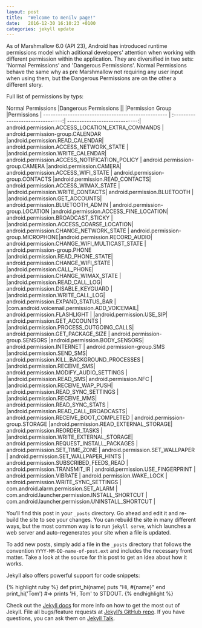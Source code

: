 ```yaml
---
layout: post
title:  "Welcome to menilv page!"
date:   2016-12-30 16:10:23 +0100
categories: jekyll update
---
```


As of Marshmallow 6.0 (API 23), Android has introduced runtime permissions model which aditional developers' attention when working with different permission within the application. They are diversified in two sets: 'Normal Permissions' and 'Dangerous Permissions'. Normal Permissions behave the same why as pre Marshmallow not requiring any user input when using them, but the Dangerous Permissions are on the other a different story.

Full list of permissions by typs:

Normal Permissions									|Dangerous Permissions 												||
			 										|Permission Group					|Permissions 					|
--------------------------------------------------- | :--------------------------------:| -----------------------------:|
android.permission.ACCESS_LOCATION_EXTRA_COMMANDS 	| android.permission-group.CALENDAR |android.permission.READ_CALENDAR|
android.permission.ACCESS_NETWORK_STATE 			| 									|android.permission.WRITE_CALENDAR|
android.permission.ACCESS_NOTIFICATION_POLICY 		| android.permission-group.CAMERA 	|android.permission.CAMERA|
android.permission.ACCESS_WIFI_STATE 				| android.permission-group.CONTACTS |android.permission.READ_CONTACTS|
android.permission.ACCESS_WIMAX_STATE 				| 									|android.permission.WRITE_CONTACTS|
android.permission.BLUETOOTH 						| 									|android.permission.GET_ACCOUNTS|
android.permission.BLUETOOTH_ADMIN 					| android.permission-group.LOCATION |android.permission.ACCESS_FINE_LOCATION|
android.permission.BROADCAST_STICKY 				| 	 								|android.permission.ACCESS_COARSE_LOCATION|
android.permission.CHANGE_NETWORK_STATE 			| android.permission-group.MICROPHONE|android.permission.RECORD_AUDIO|
android.permission.CHANGE_WIFI_MULTICAST_STATE 		| android.permission-group.PHONE 	|android.permission.READ_PHONE_STATE|
android.permission.CHANGE_WIFI_STATE 				| 									|android.permission.CALL_PHONE|
android.permission.CHANGE_WIMAX_STATE 				| 									|android.permission.READ_CALL_LOG|
android.permission.DISABLE_KEYGUARD 				| 									|android.permission.WRITE_CALL_LOG|
android.permission.EXPAND_STATUS_BAR 				| 							|com.android.voicemail.permission.ADD_VOICEMAIL|
android.permission.FLASHLIGHT 						| 									|android.permission.USE_SIP|
android.permission.GET_ACCOUNTS 					| 									|android.permission.PROCESS_OUTGOING_CALLS|
android.permission.GET_PACKAGE_SIZE 				| android.permission-group.SENSORS 	|android.permission.BODY_SENSORS|
android.permission.INTERNET 						| android.permission-group.SMS 		|android.permission.SEND_SMS|
android.permission.KILL_BACKGROUND_PROCESSES 		| 									|android.permission.RECEIVE_SMS|
android.permission.MODIFY_AUDIO_SETTINGS 			| 									|android.permission.READ_SMS|
android.permission.NFC 								| 									|android.permission.RECEIVE_WAP_PUSH|
android.permission.READ_SYNC_SETTINGS 				| 									|android.permission.RECEIVE_MMS|
android.permission.READ_SYNC_STATS 					| 									|android.permission.READ_CALL_BROADCASTS|
android.permission.RECEIVE_BOOT_COMPLETED 			| android.permission-group.STORAGE 	|android.permission.READ_EXTERNAL_STORAGE|
android.permission.REORDER_TASKS 					| 									|android.permission.WRITE_EXTERNAL_STORAGE|
android.permission.REQUEST_INSTALL_PACKAGES 		| 
android.permission.SET_TIME_ZONE 					| 
android.permission.SET_WALLPAPER 					| 
android.permission.SET_WALLPAPER_HINTS 				| 
android.permission.SUBSCRIBED_FEEDS_READ 			| 
android.permission.TRANSMIT_IR 						| 
android.permission.USE_FINGERPRINT 					| 
android.permission.VIBRATE 							| 
android.permission.WAKE_LOCK 						| 
android.permission.WRITE_SYNC_SETTINGS 				| 
com.android.alarm.permission.SET_ALARM 				| 
com.android.launcher.permission.INSTALL_SHORTCUT 	| 
com.android.launcher.permission.UNINSTALL_SHORTCUT 	| 

You’ll find this post in your `_posts` directory. Go ahead and edit it and re-build the site to see your changes. You can rebuild the site in many different ways, but the most common way is to run `jekyll serve`, which launches a web server and auto-regenerates your site when a file is updated.

To add new posts, simply add a file in the `_posts` directory that follows the convention `YYYY-MM-DD-name-of-post.ext` and includes the necessary front matter. Take a look at the source for this post to get an idea about how it works.

Jekyll also offers powerful support for code snippets:

{% highlight ruby %}
def print_hi(name)
  puts "Hi, #{name}"
end
print_hi('Tom')
#=> prints 'Hi, Tom' to STDOUT.
{% endhighlight %}

Check out the [Jekyll docs][jekyll-docs] for more info on how to get the most out of Jekyll. File all bugs/feature requests at [Jekyll’s GitHub repo][jekyll-gh]. If you have questions, you can ask them on [Jekyll Talk][jekyll-talk].

[jekyll-docs]: http://jekyllrb.com/docs/home
[jekyll-gh]:   https://github.com/jekyll/jekyll
[jekyll-talk]: https://talk.jekyllrb.com/
